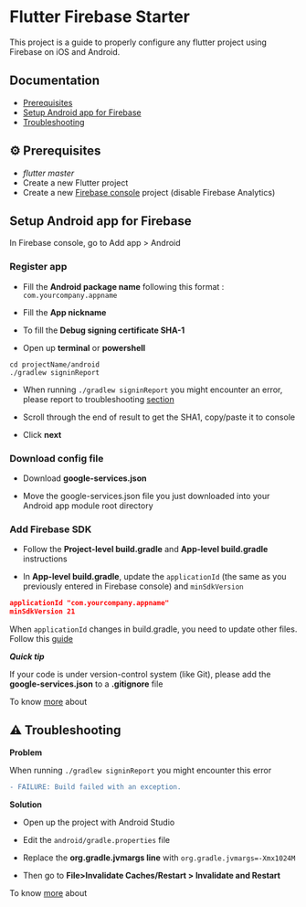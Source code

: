 # Flutter Firebase Starter

This project is a guide to properly configure any flutter project using Firebase on iOS and Android.

## Documentation
* [Prerequisites](#prerequisites)
* [Setup Android app for Firebase](#setupAndroid)
* [Troubleshooting](#troubleshooting)

<a name="prerequisites"/>

## ⚙ Prerequisites
* *flutter master*
* Create a new Flutter project
* Create a new [Firebase console]([https://console.firebase.google.com/) project (disable Firebase Analytics)

<a name="setupAndroid"/>

## Setup Android app for Firebase

In Firebase console, go to Add app > Android

### Register app

* Fill the **Android package name** following this format : `com.yourcompany.appname`

* Fill the **App nickname**

* To fill the **Debug signing certificate SHA-1**

* Open up **terminal** or **powershell**

```shell
cd projectName/android
./gradlew signinReport
```

* When running `./gradlew signinReport` you might encounter an error, please report to troubleshooting [section](#troubleshootingSigninReport)

* Scroll through the end of result to get the SHA1, copy/paste it to console

* Click **next**

### Download config file

* Download **google-services.json**

* Move the google-services.json file you just downloaded into your Android app module root directory

### Add Firebase SDK

* Follow the **Project-level build.gradle** and **App-level build.gradle** instructions

* In **App-level build.gradle**, update the `applicationId` (the same as you previously entered in Firebase console) and `minSdkVersion`

```json
applicationId "com.yourcompany.appname"
minSdkVersion 21
```

When `applicationId` changes in build.gradle, you need to update other files. Follow this [guide](https://medium.com/@skyblazar.cc/how-to-change-the-package-name-of-your-flutter-app-4529e6e6e6fc)

***Quick tip***

If your code is under version-control system (like Git), please add the **google-services.json** to a **.gitignore** file

To know [more](https://stackoverflow.com/questions/44937175/firebase-should-i-add-googleservice-info-plist-to-gitignore) about

<a name="troubleshooting"/>

## ⚠️ Troubleshooting

<a name="troubleshootingSigninReport"/>

**Problem**

When running `./gradlew signinReport` you might encounter this error 
```diff
- FAILURE: Build failed with an exception.
```

**Solution**

* Open up the project with Android Studio

* Edit the `android/gradle.properties` file

* Replace the **org.gradle.jvmargs line** with `org.gradle.jvmargs=-Xmx1024M`

* Then go to **File>Invalidate Caches/Restart > Invalidate and Restart**

To know [more](https://stackoverflow.com/a/39680977) about
